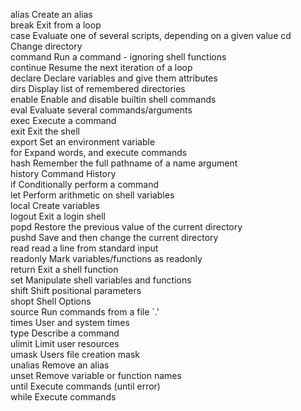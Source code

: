 alias			Create an alias												
break			Exit from a loop											
case			Evaluate one of several scripts, depending on a given value	
cd				Change directory												
command			Run a command - ignoring shell functions					
continue		Resume the next iteration of a loop						
declare			Declare variables and give them attributes					
dirs			Display list of remembered directories						
enable			Enable and disable builtin shell commands					
eval			Evaluate several commands/arguments							
exec			Execute a command											
exit			Exit the shell												
export			Set an environment variable									
for				Expand words, and execute commands								
hash			Remember the full pathname of a name argument				
history			Command History												
if				Conditionally perform a command									
let				Perform arithmetic on shell variables							
local			Create variables											
logout			Exit a login shell											
popd			Restore the previous value of the current directory			
pushd			Save and then change the current directory					
read			read a line from standard input								
readonly		Mark variables/functions as readonly					
return			Exit a shell function										
set				Manipulate shell variables and functions						
shift			Shift positional parameters									
shopt			Shell Options												
source			Run commands from a file `.'								
times			User and system times										
type			Describe a command											
ulimit			Limit user resources										
umask			Users file creation mask									
unalias			Remove an alias												
unset			Remove variable or function names							
until			Execute commands (until error)								
while			Execute commands											